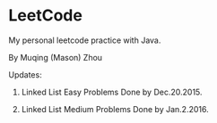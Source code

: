 # LeetCode
My personal leetcode practice with Java.

By Muqing (Mason) Zhou

Updates:
1. Linked List Easy Problems Done by Dec.20.2015.

2. Linked List Medium Problems Done by Jan.2.2016.

